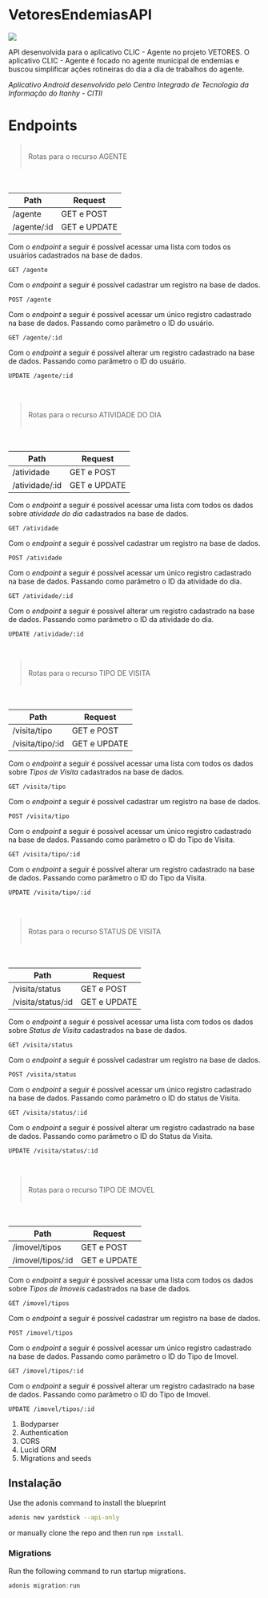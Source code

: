 # VetoresEndemiasAPI

<img src="https://img.shields.io/static/v1?label=ADONISJS&message=APIVetoresEndemias&color=<COLOR>&logo=ADONISJS&style=for-the-badge"/>



API desenvolvida para o aplicativo CLIC - Agente no projeto VETORES. O aplicativo CLIC - Agente é focado no agente municipal de endemias e buscou simplificar ações rotineiras do dia a dia de trabalhos do agente. 

_Aplicativo Android desenvolvido pelo Centro Integrado de Tecnologia da Informação do Itanhy - CITII_

# Endpoints

> <br>
> Rotas para o recurso AGENTE <br>
> <br>
<br>

Path        | Request
----------- | ------
/agente     | GET e POST
/agente/:id | GET e UPDATE

Com o *endpoint* a seguir é possível acessar uma lista com todos os usuários cadastrados na base de dados.
```
GET /agente
```
Com o *endpoint* a seguir é possível cadastrar um registro na base de dados.
```
POST /agente
```
Com o *endpoint* a seguir é possível acessar um único registro cadastrado na base de dados. Passando como parâmetro o ID do usuário.
```
GET /agente/:id
```
Com o *endpoint* a seguir é possível alterar um registro cadastrado na base de dados. Passando como parâmetro o ID do usuário.
```
UPDATE /agente/:id
```

<br> 

> <br>
> Rotas para o recurso ATIVIDADE DO DIA <br>
> <br>
<br>

Path        | Request
----------- | ------
/atividade     | GET e POST
/atividade/:id | GET e UPDATE

Com o *endpoint* a seguir é possível acessar uma lista com todos os dados sobre *atividade do dia* cadastrados na base de dados.
```
GET /atividade
```
Com o *endpoint* a seguir é possível cadastrar um registro na base de dados.
```
POST /atividade
```
Com o *endpoint* a seguir é possível acessar um único registro cadastrado na base de dados. Passando como parâmetro o ID da atividade do dia.
```
GET /atividade/:id
```
Com o *endpoint* a seguir é possível alterar um registro cadastrado na base de dados. Passando como parâmetro o ID da atividade do dia.
```
UPDATE /atividade/:id
```

<br> 

> <br>
> Rotas para o recurso TIPO DE VISITA <br>
> <br>
<br>

Path        | Request
----------- | ------
/visita/tipo     | GET e POST
/visita/tipo/:id | GET e UPDATE

Com o *endpoint* a seguir é possível acessar uma lista com todos os dados sobre *Tipos de Visita* cadastrados na base de dados.
```
GET /visita/tipo
```
Com o *endpoint* a seguir é possível cadastrar um registro na base de dados.
```
POST /visita/tipo
```
Com o *endpoint* a seguir é possível acessar um único registro cadastrado na base de dados. Passando como parâmetro o ID do Tipo de Visita.
```
GET /visita/tipo/:id
```
Com o *endpoint* a seguir é possível alterar um registro cadastrado na base de dados. Passando como parâmetro o ID do Tipo da Visita.
```
UPDATE /visita/tipo/:id
```

<br> 

> <br>
> Rotas para o recurso STATUS DE VISITA <br>
> <br>
<br>

Path        | Request
----------- | ------
/visita/status     | GET e POST
/visita/status/:id | GET e UPDATE

Com o *endpoint* a seguir é possível acessar uma lista com todos os dados sobre *Status de Visita* cadastrados na base de dados.
```
GET /visita/status
```
Com o *endpoint* a seguir é possível cadastrar um registro na base de dados.
```
POST /visita/status
```
Com o *endpoint* a seguir é possível acessar um único registro cadastrado na base de dados. Passando como parâmetro o ID do status de Visita.
```
GET /visita/status/:id
```
Com o *endpoint* a seguir é possível alterar um registro cadastrado na base de dados. Passando como parâmetro o ID do Status da Visita.
```
UPDATE /visita/status/:id
```

<br> 

> <br>
> Rotas para o recurso TIPO DE IMOVEL <br>
> <br>
<br>

Path        | Request
----------- | ------
/imovel/tipos     | GET e POST
/imovel/tipos/:id | GET e UPDATE

Com o *endpoint* a seguir é possível acessar uma lista com todos os dados sobre *Tipos de Imoveis* cadastrados na base de dados.
```
GET /imovel/tipos
```
Com o *endpoint* a seguir é possível cadastrar um registro na base de dados.
```
POST /imovel/tipos
```
Com o *endpoint* a seguir é possível acessar um único registro cadastrado na base de dados. Passando como parâmetro o ID do Tipo de Imovel.
```
GET /imovel/tipos/:id
```
Com o *endpoint* a seguir é possível alterar um registro cadastrado na base de dados. Passando como parâmetro o ID do Tipo de Imovel.
```
UPDATE /imovel/tipos/:id
```




1. Bodyparser
2. Authentication
3. CORS
4. Lucid ORM
5. Migrations and seeds

## Instalação

Use the adonis command to install the blueprint

```bash
adonis new yardstick --api-only
```

or manually clone the repo and then run `npm install`.


### Migrations

Run the following command to run startup migrations.

```js
adonis migration:run
```
